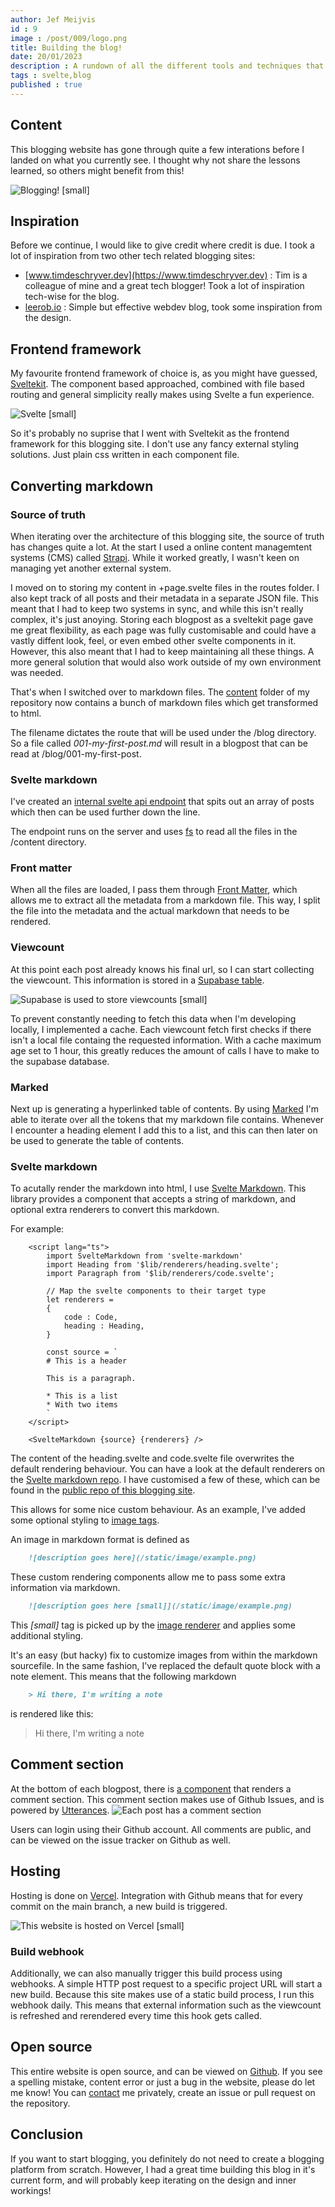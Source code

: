 ```yaml
---
author: Jef Meijvis
id : 9
image : /post/009/logo.png
title: Building the blog!
date: 20/01/2023
description : A rundown of all the different tools and techniques that are used to build this blog.
tags : svelte,blog
published : true
---
```



## Content
This blogging website has gone through quite a few interations before I landed on what you currently see.
I thought why not share the lessons learned, so others might benefit from this!

![Blogging! [small]](/static/post/009/logo.png)

## Inspiration
Before we continue, I would like to give credit where credit is due.
I took a lot of inspiration from two other tech related blogging sites:
- [www.timdeschryver.dev](https://www.timdeschryver.dev) : Tim is a colleague of mine and a great tech blogger! Took a lot of inspiration tech-wise for the blog.
- [leerob.io](https://leerob.io/) : Simple but effective webdev blog, took some inspiration from the design.

## Frontend framework
My favourite frontend framework of choice is, as you might have guessed, [Sveltekit](https://kit.svelte.dev/).
The component based approached, combined with file based routing and general simplicity really makes using Svelte a fun experience. 

![Svelte [small]](/static/post/009/svelte.png)

So it's probably no suprise that I went with Sveltekit as the frontend framework for this blogging site.
I don't use any fancy external styling solutions. 
Just plain css written in each component file.
## Converting markdown

### Source of truth
When iterating over the architecture of this blogging site, the source of truth has changes quite a lot.
At the start I used a online content managemtent systems (CMS) called [Strapi](https://strapi.io/).
While it worked greatly, I wasn't keen on managing yet another external system.

I moved on to storing my content in +page.svelte files in the routes folder.
I also kept track of all posts and their metadata in a separate JSON file. 
This meant that I had to keep two systems in sync, and while this isn't really complex, it's just anoying. 
Storing each blogpost as a sveltekit page gave me great flexibility, as each page was fully customisable and could have a vastly diffent look, feel, or even embed other svelte components in it. However, this also meant that I had to keep maintaining all these things.
A more general solution that would also work outside of my own environment was needed.

That's when I switched over to markdown files. The [content](https://github.com/jefmeijvis/www.jefmeijvis.com/tree/main/content) folder of my repository now contains a bunch of markdown files which get transformed to html.

The filename dictates the route that will be used under the /blog directory.
So a file called *001-my-first-post.md* will result in a blogpost that can be read at /blog/001-my-first-post.

### Svelte markdown

I've created an [internal svelte api endpoint](/blog/006-sveltekit-api-endpoints) that spits out an array of posts which then can be used further down the line.

The endpoint runs on the server and uses [fs](https://nodejs.org/api/fs.html) to read all the files in the /content directory.

### Front matter
When all the files are loaded, I pass them through [Front Matter](https://www.npmjs.com/package/front-matter), which allows me to extract all the metadata from a markdown file.
This way, I split the file into the metadata and the actual markdown that needs to be rendered. 

### Viewcount
At this point each post already knows his final url, so I can start collecting the viewcount.
This information is stored in a [Supabase table](https://supabase.com/).

![Supabase is used to store viewcounts [small]](/static/post/009/supabase.png)

To prevent constantly needing to fetch this data when I'm developing locally, I implemented a cache.
Each viewcount fetch first checks if there isn't a local file containg the requested information.
With a cache maximum age set to 1 hour, this greatly reduces the amount of calls I have to make to the supabase database. 

### Marked
Next up is generating a hyperlinked table of contents.
By using [Marked](https://www.npmjs.com/package/marked) I'm able to iterate over all the tokens that my markdown file contains. Whenever I encounter a heading element I add this to a list, and this can then later on be used to generate the table of contents.

### Svelte markdown
To acutally render the markdown into html, I use [Svelte Markdown](https://www.npmjs.com/package/svelte-markdown).
This library provides a component that accepts a string of markdown, and optional extra renderers to convert this markdown.

For example:

```svelte
    <script lang="ts">
        import SvelteMarkdown from 'svelte-markdown'
        import Heading from '$lib/renderers/heading.svelte';
        import Paragraph from '$lib/renderers/code.svelte';

        // Map the svelte components to their target type
        let renderers =
        {
            code : Code,
            heading : Heading,
        }

        const source = `
        # This is a header

        This is a paragraph.

        * This is a list
        * With two items
        `
    </script>

    <SvelteMarkdown {source} {renderers} />
```

The content of the heading.svelte and code.svelte file overwrites the default rendering behaviour.
You can have a look at the default renderers on the [Svelte markdown repo](https://github.com/pablo-abc/svelte-markdown/tree/main/src/renderers). I have customised a few of these, which can be found in the [public repo of this blogging site](https://github.com/jefmeijvis/www.jefmeijvis.com/tree/main/src/lib/renderers).

This allows for some nice custom behaviour.
As an example, I've added some optional styling to [image tags](https://github.com/jefmeijvis/www.jefmeijvis.com/blob/main/src/lib/renderers/image.svelte).

An image in markdown format is defined as 
```markdown
    ![description goes here](/static/image/example.png)
```

These custom rendering components allow me to pass some extra information via markdown.

```markdown
    ![description goes here [small]](/static/image/example.png)
```

This *[small]* tag is picked up by the [image renderer](https://github.com/jefmeijvis/www.jefmeijvis.com/blob/main/src/lib/renderers/image.svelte) and applies some additional styling.

It's an easy (but hacky) fix to customize images from within the markdown sourcefile.
In the same fashion, I've replaced the default quote block with a note element.
This means that the following markdown
```markdown
    > Hi there, I'm writing a note
```
is rendered like this:

> Hi there, I'm writing a note

## Comment section

At the bottom of each blogpost, there is [a component](https://github.com/jefmeijvis/www.jefmeijvis.com/blob/main/src/lib/components/utterances.svelte) that renders a comment section.
This comment section makes use of Github Issues, and is powered by [Utterances](https://utteranc.es/).
![Each post has a comment section](/static/post/009/comments.png)

Users can login using their Github account.
All comments are public, and can be viewed on the issue tracker on Github as well. 

## Hosting
Hosting is done on [Vercel](https://vercel.com/).
Integration with Github means that for every commit on the main branch, a new build is triggered.

![This website is hosted on Vercel [small]](/static/post/009/vercel.jpg)

### Build webhook

Additionally, we can also manually trigger this build process using webhooks.
A simple HTTP post request to a specific project URL will start a new build.
Because this site makes use of a static build process, I run this webhook daily.
This means that external information such as the viewcount is refreshed and rerendered every time this hook gets called. 

## Open source
This entire website is open source, and can be viewed on [Github](https://github.com/jefmeijvis/www.jefmeijvis.com).
If you see a spelling mistake, content error or just a bug in the website, please do let me know!
You can [contact](/contact) me privately, create an issue or pull request on the repository.  

## Conclusion
If you want to start blogging, you definitely do not need to create a blogging platform from scratch.
However, I had a great time building this blog in it's current form, and will probably keep iterating on the design and inner workings!
